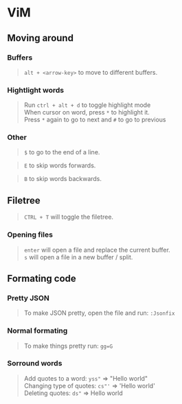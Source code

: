 # ViM

## Moving around
### Buffers
> `alt + <arrow-key>` to move to different buffers.

### Hightlight words

> Run `ctrl + alt + d` to toggle highlight mode  
> When cursor on word, press `*` to highlight it.  
> Press `*` again to go to next and `#` to go to previous

### Other
> `$` to go to the end of a line.

> `E` to skip words forwards.

> `B` to skip words backwards.

## Filetree
> `CTRL + T` will toggle the filetree.

### Opening files
> `enter` will open a file and replace the current buffer.  
> `s` will open a file in a new buffer / split.


## Formating code
### Pretty JSON
> To make JSON pretty, open the file and run: `:Jsonfix`

### Normal formating
> To make things pretty run: `gg=G`

### Sorround words
> Add quotes to a word: `yss"` => "Hello world"  
> Changing type of quotes: `cs"'` => 'Hello world'  
> Deleting quotes: `ds"` => Hello world

